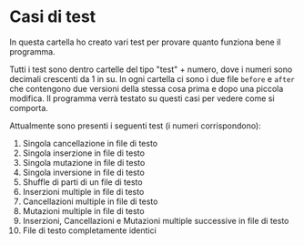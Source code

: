 # Casi di test
In questa cartella ho creato vari test per provare quanto funziona bene il programma.

Tutti i test sono dentro cartelle del tipo "test" + numero, dove i numeri sono decimali
crescenti da 1 in su. In ogni cartella ci sono i due file `before` e `after` che contengono
due versioni della stessa cosa prima e dopo una piccola modifica. Il programma verrà testato
su questi casi per vedere come si comporta.

Attualmente sono presenti i seguenti test (i numeri corrispondono):

1. Singola cancellazione in file di testo
2. Singola inserzione in file di testo
3. Singola mutazione in file di testo
4. Singola inversione in file di testo
5. Shuffle di parti di un file di testo
6. Inserzioni multiple in file di testo
7. Cancellazioni multiple in file di testo
8. Mutazioni multiple in file di testo
9. Inserzioni, Cancellazioni e Mutazioni multiple successive in file di testo
10. File di testo completamente identici
